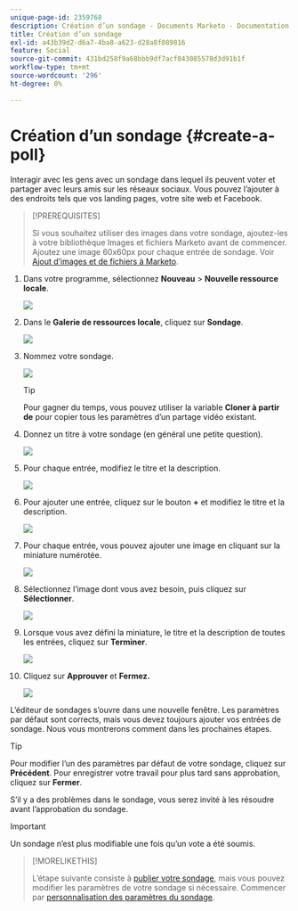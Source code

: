 ```yaml
---
unique-page-id: 2359768
description: Création d’un sondage - Documents Marketo - Documentation du produit
title: Création d’un sondage
exl-id: a43b39d2-d6a7-4ba8-a623-d28a8f089816
feature: Social
source-git-commit: 431bd258f9a68bbb9df7acf043085578d3d91b1f
workflow-type: tm+mt
source-wordcount: '296'
ht-degree: 0%

---
```


# Création d’un sondage {#create-a-poll}

Interagir avec les gens avec un sondage dans lequel ils peuvent voter et partager avec leurs amis sur les réseaux sociaux. Vous pouvez l’ajouter à des endroits tels que vos landing pages, votre site web et Facebook.

>[!PREREQUISITES]
>
>Si vous souhaitez utiliser des images dans votre sondage, ajoutez-les à votre bibliothèque Images et fichiers Marketo avant de commencer. Ajoutez une image 60x60px pour chaque entrée de sondage. Voir [Ajout d’images et de fichiers à Marketo](/help/marketo/product-docs/demand-generation/images-and-files/add-images-and-files-to-marketo.md).

1. Dans votre programme, sélectionnez **Nouveau** > **Nouvelle ressource locale**.

   ![](assets/image2014-9-18-18-3a18-3a41.png)

1. Dans le **Galerie de ressources locale**, cliquez sur **Sondage**.

   ![](assets/image2014-9-18-18-3a18-3a47.png)

1. Nommez votre sondage.

   ![](assets/image2014-9-18-18-3a18-3a55.png)

   >[!TIP]
   >
   >Pour gagner du temps, vous pouvez utiliser la variable **Cloner à partir de** pour copier tous les paramètres d’un partage vidéo existant.

1. Donnez un titre à votre sondage (en général une petite question).

   ![](assets/image2014-9-18-18-3a19-3a14.png)

1. Pour chaque entrée, modifiez le titre et la description.

   ![](assets/image2014-9-18-18-3a19-3a23.png)

1. Pour ajouter une entrée, cliquez sur le bouton **+** et modifiez le titre et la description.

   ![](assets/image2014-9-18-18-3a19-3a30.png)

1. Pour chaque entrée, vous pouvez ajouter une image en cliquant sur la miniature numérotée.

   ![](assets/image2014-9-18-18-3a19-3a37.png)

1. Sélectionnez l’image dont vous avez besoin, puis cliquez sur **Sélectionner**.

   ![](assets/image2014-9-18-18-3a19-3a44.png)

1. Lorsque vous avez défini la miniature, le titre et la description de toutes les entrées, cliquez sur **Terminer**.

   ![](assets/image2014-9-18-18-3a19-3a50.png)

1. Cliquez sur **Approuver** et **Fermez.**

   ![](assets/image2014-9-18-18-3a19-3a57.png)

L’éditeur de sondages s’ouvre dans une nouvelle fenêtre. Les paramètres par défaut sont corrects, mais vous devez toujours ajouter vos entrées de sondage. Nous vous montrerons comment dans les prochaines étapes.

>[!TIP]
>
>Pour modifier l’un des paramètres par défaut de votre sondage, cliquez sur **Précédent**. Pour enregistrer votre travail pour plus tard sans approbation, cliquez sur **Fermer**.

S’il y a des problèmes dans le sondage, vous serez invité à les résoudre avant l’approbation du sondage.

>[!IMPORTANT]
>
>Un sondage n’est plus modifiable une fois qu’un vote a été soumis.

>[!MORELIKETHIS]
>
>L’étape suivante consiste à [publier votre sondage](/help/marketo/product-docs/demand-generation/social/creating-a-poll/publish-a-poll.md), mais vous pouvez modifier les paramètres de votre sondage si nécessaire. Commencer par [personnalisation des paramètres du sondage](/help/marketo/product-docs/demand-generation/social/creating-a-poll/customize-poll-settings.md).
